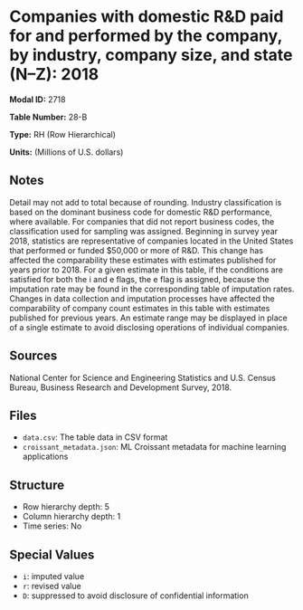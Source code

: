 # Companies with domestic R&D paid for and performed by the company, by industry, company size, and state (N–Z): 2018

**Modal ID:** 2718

**Table Number:** 28-B

**Type:** RH (Row Hierarchical)

**Units:** (Millions of U.S. dollars)

## Notes

Detail may not add to total because of rounding. Industry classification is based on the dominant business code for domestic R&D performance, where available. For companies that did not report business codes, the classification used for sampling was assigned. Beginning in survey year 2018, statistics are representative of companies located in the United States that performed or funded $50,000 or more of R&D. This change has affected the comparability these estimates with estimates published for years prior to 2018. For a given estimate in this table, if the conditions are satisfied for both the i and e flags, the e flag is assigned, because the imputation rate may be found in the corresponding table of imputation rates. Changes in data collection and imputation processes have affected the comparability of company count estimates in this table with estimates published for previous years. An estimate range may be displayed in place of a single estimate to avoid disclosing operations of individual companies.

## Sources

National Center for Science and Engineering Statistics and U.S. Census Bureau, Business Research and Development Survey, 2018.

## Files

- `data.csv`: The table data in CSV format
- `croissant_metadata.json`: ML Croissant metadata for machine learning applications

## Structure

- Row hierarchy depth: 5
- Column hierarchy depth: 1
- Time series: No

## Special Values

- `i`: imputed value
- `r`: revised value
- `D`: suppressed to avoid disclosure of confidential information
